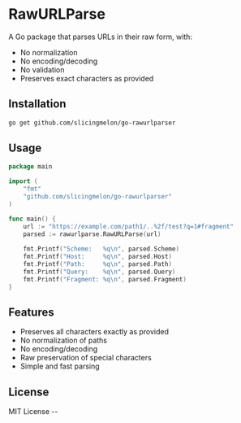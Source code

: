# RawURLParse

A Go package that parses URLs in their raw form, with:
- No normalization
- No encoding/decoding
- No validation
- Preserves exact characters as provided

## Installation

```bash
go get github.com/slicingmelon/go-rawurlparser
```

## Usage

```go
package main

import (
    "fmt"
    "github.com/slicingmelon/go-rawurlparser"
)

func main() {
    url := "https://example.com/path1/..%2f/test?q=1#fragment"
    parsed := rawurlparse.RawURLParse(url)
    
    fmt.Printf("Scheme:   %q\n", parsed.Scheme)
    fmt.Printf("Host:     %q\n", parsed.Host)
    fmt.Printf("Path:     %q\n", parsed.Path)
    fmt.Printf("Query:    %q\n", parsed.Query)
    fmt.Printf("Fragment: %q\n", parsed.Fragment)
}
```

## Features

- Preserves all characters exactly as provided
- No normalization of paths
- No encoding/decoding
- Raw preservation of special characters
- Simple and fast parsing

## License

MIT License --